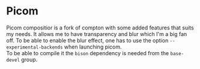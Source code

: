 # Picom
Picom compositior is a fork of compton with some added features that suits my needs.
It allows me to have transparency and blur which I'm a big fan off.
To be able to enable the blur effect, one has to use the option `--experimental-backends` when launching picom.\
To be able to compile it the `bison` dependency is needed from the `base-devel` group.
